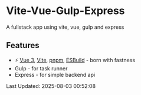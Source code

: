 # Vite-Vue-Gulp-Express

A fullstack app using vite, vue, gulp and express

## Features

- ⚡️ [Vue 3](https://github.com/vuejs/core), [Vite](https://github.com/vitejs/vite), [pnpm](https://pnpm.io/), [ESBuild](https://github.com/evanw/esbuild) - born with fastness
- Gulp - for task runner
- Express - for simple backend api

Last Updated: 2025-08-03 00:52:08
